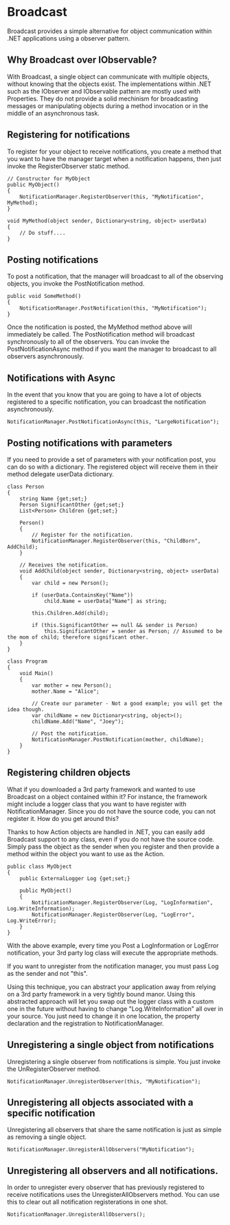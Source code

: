 Broadcast
=========

Broadcast provides a simple alternative for object communication within .NET applications using a observer pattern.

Why Broadcast over IObservable?
------------------------------

With Broadcast, a single object can communicate with multiple objects, without knowing that the objects exist. The  implementations within .NET such as the IObserver and IObservable pattern are mostly used with Properties. They do not provide a solid mechinism for broadcasting messages or manipulating objects during a method invocation or in the middle of an asynchronous task.

Registering for notifications
-----------------------------

To register for your object to receive notifications, you create a method that you want to have the manager target when a notification happens, then just invoke the RegisterObserver static method.

```
// Constructor for MyObject
public MyObject()
{
    NotificationManager.RegisterObserver(this, "MyNotification", MyMethod);
}

void MyMethod(object sender, Dictionary<string, object> userData)
{
    // Do stuff....
}
```

Posting notifications
---------------------

To post a notification, that the manager will broadcast to all of the observing objects, you invoke the PostNotification method.

```
public void SomeMethod()
{
    NotificationManager.PostNotification(this, "MyNotification");
}
```

Once the notification is posted, the MyMethod method above will immediately be called. The PostNotification method will broadcast synchronously to all of the observers. You can invoke the PostNotificationAsync method if you want the manager to broadcast to all observers asynchronously.

Notifications with Async
------------------------

In the event that you know that you are going to have a lot of objects registered to a specific notification, you can broadcast the notification asynchronously.

```
NotificationManager.PostNotificationAsync(this, "LargeNotification");
```

Posting notifications with parameters
-------------------------------------

If you need to provide a set of parameters with your notification post, you can do so with a dictionary. The registered object will receive them in their method delegate userData dictionary.

```
class Person
{
    string Name {get;set;}
    Person SignificantOther {get;set;}
    List<Person> Children {get;set;}
    
    Person()
    {
        // Register for the notification.
        NotificationManager.RegisterObserver(this, "ChildBorn", AddChild);
    }
    
    // Receives the notification.
    void AddChild(object sender, Dictionary<string, object> userData)
    {
        var child = new Person();
        
        if (userData.ContainsKey("Name"))
            child.Name = userData["Name"] as string;
            
        this.Children.Add(child);
        
        if (this.SignificantOther == null && sender is Person)
            this.SignificantOther = sender as Person; // Assumed to be the mom of child; therefore significant other.
    }
}

class Program
{
    void Main()
    {
        var mother = new Person();
        mother.Name = "Alice";
        
        // Create our parameter - Not a good example; you will get the idea though.
        var childName = new Dictionary<string, object>();
        childName.Add("Name", "Joey");
        
        // Post the notification.
        NotificationManager.PostNotification(mother, childName);
    }
}
```

Registering children objects
----------------------------

What if you downloaded a 3rd party framework and wanted to use Broadcast on a object contained within it? For instance, the framework might include a logger class that you want to have register with NotificationManager. Since you do not have the source code, you can not register it. How do you get around this?

Thanks to how Action objects are handled in .NET, you can easily add Broadcast support to any class, even if you do not have the source code. Simply pass the object as the sender when you register and then provide a method within the object you want to use as the Action.

```
public class MyObject
{
    public ExternalLogger Log {get;set;}
    
    public MyObject()
    {
        NotificationManager.RegisterObserver(Log, "LogInformation", Log.WriteInformation);
        NotificationManager.RegisterObserver(Log, "LogError", Log.WriteError);
    }
}
```

With the above example, every time you Post a LogInformation or LogError notification, your 3rd party log class will execute the appropriate methods.

If you want to unregister from the notification manager, you must pass Log as the sender and not "this".

Using this technique, you can abstract your application away from relying on a 3rd party framework in a very tightly bound manor. Using this abstracted approach will let you swap out the logger class with a custom one in the future without having to change "Log.WriteInformation" all over in your source. You just need to change it in one location, the property declaration and the registration to NotificationManager.

Unregistering a single object from notifications
------------------------------------------------

Unregistering a single observer from notifications is simple. You just invoke the UnRegisterObserver method.

```
NotificationManager.UnregisterObserver(this, "MyNotification");
```

Unregistering all objects associated with a specific notification
-----------------------------------------------------------------

Unregistering all observers that share the same notification is just as simple as removing a single object.

```
NotificationManager.UnregisterAllObservers("MyNotification");
```

Unregistering all observers and all notifications.
--------------------------------------------------

In order to unregister every observer that has previously registered to receive notifications uses the UnregisterAllObservers method. You can use this to clear out all notification registerations in one shot.

```
NotificationManager.UnregisterAllObservers();
```
